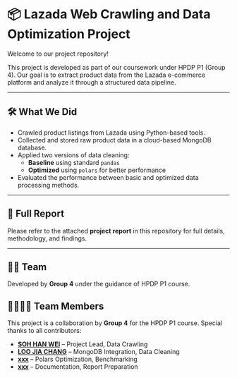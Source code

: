 # 📦 Lazada Web Crawling and Data Optimization Project

Welcome to our project repository!

This project is developed as part of our coursework under HPDP P1 (Group 4). Our goal is to extract product data from the Lazada e-commerce platform and analyze it through a structured data pipeline.

---

## 🛠️ What We Did

- Crawled product listings from Lazada using Python-based tools.
- Collected and stored raw product data in a cloud-based MongoDB database.
- Applied two versions of data cleaning:
  - **Baseline** using standard `pandas`
  - **Optimized** using `polars` for better performance
- Evaluated the performance between basic and optimized data processing methods.

---

## 📑 Full Report

Please refer to the attached **project report** in this repository for full details, methodology, and findings.

---

## 👨‍💻 Team

Developed by **Group 4** under the guidance of HPDP P1 course.

## 👨‍👩‍👧‍👦 Team Members

This project is a collaboration by **Group 4** for the HPDP P1 course. Special thanks to all contributors:

- **[SOH HAN WEI](https://github.com/wei2030)** – Project Lead, Data Crawling
- **[LOO JIA CHANG](https://github.com/jcl03)** – MongoDB Integration, Data Cleaning
- **[xxx](https://)** – Polars Optimization, Benchmarking
- **[xxx](https://)** – Documentation, Report Preparation
